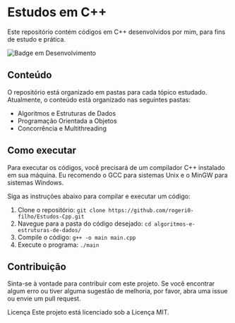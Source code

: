 # Estudos em C++

Este repositório contém códigos em C++ desenvolvidos por mim, para fins de estudo e prática.

![Badge em Desenvolvimento](http://img.shields.io/static/v1?label=STATUS&message=EM%20DESENVOLVIMENTO&color=GREEN&style=for-the-badge)

## Conteúdo

O repositório está organizado em pastas para cada tópico estudado. Atualmente, o conteúdo está organizado nas seguintes pastas:

- Algoritmos e Estruturas de Dados
- Programação Orientada a Objetos
- Concorrência e Multithreading

## Como executar

Para executar os códigos, você precisará de um compilador C++ instalado em sua máquina. Eu recomendo o GCC para sistemas Unix e o MinGW para sistemas Windows.

Siga as instruções abaixo para compilar e executar um código:

1. Clone o repositório: `git clone https://github.com/rogeri0-filho/Estudos-Cpp.git`
2. Navegue para a pasta do código desejado: `cd algoritmos-e-estruturas-de-dados/`
3. Compile o código: `g++ -o main main.cpp`
4. Execute o programa: `./main`

## Contribuição
Sinta-se à vontade para contribuir com este projeto. Se você encontrar algum erro ou tiver alguma sugestão de melhoria, por favor, abra uma issue ou envie um pull request.

Licença
Este projeto está licenciado sob a Licença MIT.
